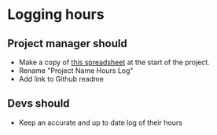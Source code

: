 # Logging hours

## Project manager should
* Make a copy of [this spreadsheet](https://docs.google.com/spreadsheets/d/1RX9WPW6wCPmwH7bPvVRvUXtgoR7iC4sKLvQxf_rTKs8/edit#gid=0) at the start of the project.
* Rename "Project Name Hours Log"
* Add link to Github readme

## Devs should
* Keep an accurate and up to date log of their hours
